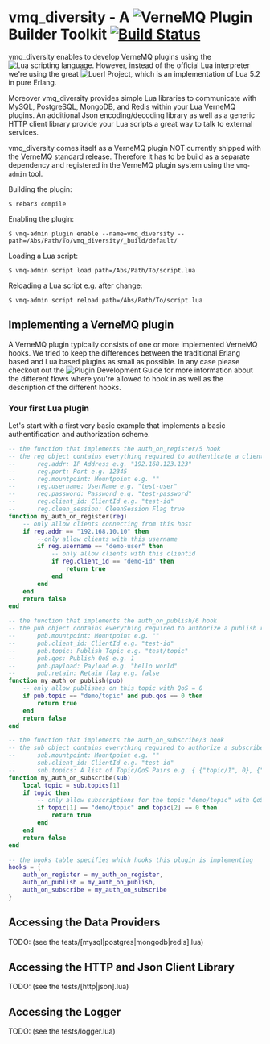 # vmq_diversity - A ![VerneMQ](https://vernemq.com) Plugin Builder Toolkit [![Build Status](https://travis-ci.org/erlio/vmq_diversity.svg?branch=master)](https://travis-ci.org/erlio/vmq_diversity)

vmq_diversity enables to develop VerneMQ plugins using the ![Lua scripting language](https://www.lua.org). However, instead of the official Lua interpreter we're using the great ![Luerl Project](https://github.com/rvirding/luerl), which is an implementation of Lua 5.2 in pure Erlang.

Moreover vmq_diversity provides simple Lua libraries to communicate with MySQL, PostgreSQL, MongoDB, and Redis within your Lua VerneMQ plugins. An additional Json encoding/decoding library as well as a generic HTTP client library provide your Lua scripts a great way to talk to external services.

vmq_diversity comes itself as a VerneMQ plugin NOT currently shipped with the VerneMQ standard release. Therefore it has to be build as a separate dependency and registered in the VerneMQ plugin system using the `vmq-admin` tool.

Building the plugin:

    $ rebar3 compile

Enabling the plugin:

    $ vmq-admin plugin enable --name=vmq_diversity --path=/Abs/Path/To/vmq_diversity/_build/default/
    
Loading a Lua script:

    $ vmq-admin script load path=/Abs/Path/To/script.lua

Reloading a Lua script e.g. after change:

    $ vmq-admin script reload path=/Abs/Path/To/script.lua

## Implementing a VerneMQ plugin

A VerneMQ plugin typically consists of one or more implemented VerneMQ hooks. We tried to keep the differences between the traditional Erlang based and Lua based plugins as small as possible. In any case please checkout out the ![Plugin Development Guide](https://vernemq.com/docs/plugindevelopment/) for more information about the different flows where you're allowed to hook in as well as the description of the different hooks.

### Your first Lua plugin

Let's start with a first very basic example that implements a basic authentification and authorization scheme.

```lua
-- the function that implements the auth_on_register/5 hook
-- the reg object contains everything required to authenticate a client
--      reg.addr: IP Address e.g. "192.168.123.123"
--      reg.port: Port e.g. 12345
--      reg.mountpoint: Mountpoint e.g. ""
--      reg.username: UserName e.g. "test-user"
--      reg.password: Password e.g. "test-password"
--      reg.client_id: ClientId e.g. "test-id"
--      reg.clean_session: CleanSession Flag true
function my_auth_on_register(reg)
    -- only allow clients connecting from this host
    if reg.addr == "192.168.10.10" then
        --only allow clients with this username 
        if reg.username == "demo-user" then
            -- only allow clients with this clientid
            if reg.client_id == "demo-id" then
                return true
            end
        end
    end
    return false
end

-- the function that implements the auth_on_publish/6 hook
-- the pub object contains everything required to authorize a publish request
--      pub.mountpoint: Mountpoint e.g. ""
--      pub.client_id: ClientId e.g. "test-id"
--      pub.topic: Publish Topic e.g. "test/topic"
--      pub.qos: Publish QoS e.g. 1
--      pub.payload: Payload e.g. "hello world"
--      pub.retain: Retain flag e.g. false
function my_auth_on_publish(pub)
    -- only allow publishes on this topic with QoS = 0
    if pub.topic == "demo/topic" and pub.qos == 0 then
        return true
    end
    return false
end

-- the function that implements the auth_on_subscribe/3 hook
-- the sub object contains everything required to authorize a subscribe request
--      sub.mountpoint: Mountpoint e.g. ""
--      sub.client_id: ClientId e.g. "test-id"
--      sub.topics: A list of Topic/QoS Pairs e.g. { {"topic/1", 0}, {"topic/2, 1} }
function my_auth_on_subscribe(sub)
    local topic = sub.topics[1]
    if topic then
        -- only allow subscriptions for the topic "demo/topic" with QoS = 0
        if topic[1] == "demo/topic" and topic[2] == 0 then
            return true
        end
    end
    return false
end

-- the hooks table specifies which hooks this plugin is implementing
hooks = {
    auth_on_register = my_auth_on_register,
    auth_on_publish = my_auth_on_publish,
    auth_on_subscribe = my_auth_on_subscribe
}
```

## Accessing the Data Providers

TODO: (see the tests/[mysql|postgres|mongodb|redis].lua)

## Accessing the HTTP and Json Client Library

TODO: (see the tests/[http|json].lua)

## Accessing the Logger

TODO: (see the tests/logger.lua)



